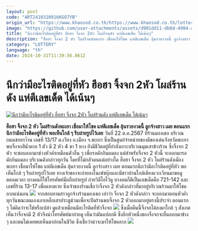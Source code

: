 ```yaml
---
layout: post
code: "ART2410310916KGO7YB"
origin_url: "https://www.khaosod.co.th/https://www.khaosod.co.th/lottery/news_9470328"
image: "https://github.com/user-attachments/assets/d901dd11-db0d-4904-a3e6-6ab336202d50"
title: "นึกว่ามีอะไรติดอยู่ที่หัว ฮือฮา จิ้งจก 2หัว โผล่ร้านดัง แห่ตีเลขเด็ด ได้เน้นๆ"
description: "ฮือฮา จิ้งจก 2 หัว โผล่ร้านดังพะเยา เชื่อมาให้โชค แห่ตีเลขเด็ด ลุ้นรวยงวดนี้ ลูกจ้างสาว เผย ตอนแรกนึกว่ามีอะไรติดอยู่ที่หัว พอเห็นใกล้ ๆ รีบถ่ายรูปไว้เลย"
category: "LOTTERY"
language: "th"
date: 2024-10-31T11:39:56.861Z
---
```


# นึกว่ามีอะไรติดอยู่ที่หัว ฮือฮา จิ้งจก 2หัว โผล่ร้านดัง แห่ตีเลขเด็ด ได้เน้นๆ

[![นึกว่ามีอะไรติดอยู่ที่หัว ฮือฮา จิ้งจก 2หัว โผล่ร้านดัง แห่ตีเลขเด็ด ได้เน้นๆ](https://www.khaosod.co.th/wpapp/uploads/2024/10/lizard.jpg "นึกว่ามีอะไรติดอยู่ที่หัว ฮือฮา จิ้งจก 2หัว โผล่ร้านดัง แห่ตีเลขเด็ด ได้เน้นๆ")](https://www.khaosod.co.th/wpapp/uploads/2024/10/lizard.jpg)

**ฮือฮา จิ้งจก 2 หัว โผล่ร้านดังพะเยา เชื่อมาให้โชค แห่ตีเลขเด็ด ลุ้นรวยงวดนี้ ลูกจ้างสาว เผย ตอนแรกนึกว่ามีอะไรติดอยู่ที่หัว พอเห็นใกล้ ๆ รีบถ่ายรูปไว้เลย**
วันที่ 22 ต.ค.2567 ที่ร้านมองเธอ บริเวณถนนชายกว๊าน เลขที่ 13/17 ต.เวียง อ.เมือง จ.พะเยา ซึ่งเป็นศูนย์จำหน่ายของดีของเด่นจังหวัดพะเยา พบจิ้งจกสีน้ำตาล 1 ตัว มี 2 หัว 4 ขา 1 หาง ยังมีชีวิตอยู่ที่กำลังเกาะบริเวณมุมเสาข้างร้าน
ซึ่งจิ้งจก 2 หัว จะชอบออกมาช่วงหัวค่ำเหมือนตัวอื่น ๆ เพื่อรอดักกินแมลง แต่สำหรับจิ้งจก 2 หัวนี้ จะออกมารอดักกินแมลง บริเวณดังกล่าวทุกวัน โดยที่ไม่กลัวคนแต่อย่างใด
ฮือฮา จิ้งจก 2 หัว โผล่ร้านดังเมืองพะเยา เชื่อมาให้โชค แห่ตีเลขเด็ด ลุ้นรวยงวดนี้ ลูกจ้างสาว เผย ตอนแรกนึกว่ามีอะไรติดอยู่ที่หัว พอเห็นใกล้ ๆ รีบถ่ายรูปไว้เลย
ทางเจ้าของจะถ่ายลงในเฟซบุ๊กและมีชาวบ้านใกล้เคียงแวะเวียนมาขอดูตลอดเวลา บางคนก็ใช้โทรศัพท์มือถือถ่ายรูป ถ่ายวิดีโอไว้ดู บางคนก็ตีเป็นเลขเด็ดคือ 721-142 และเลขที่ร้าน 13-17 เพื่อแทงหวย ซึ่งเจ้าของร้านเชื่อว่าจิ้งจก 2 หัวดังกล่าวที่มาอยู่บริเวณร้านมาให้โชคลาภแน่นอน
[![](https://www.khaosod.co.th/wpapp/uploads/2024/10/22-จิ้งจก2.jpg)](https://www.khaosod.co.th/wpapp/uploads/2024/10/22-จิ้งจก2.jpg)
จากสอบถามสาวลูกจ้างร้านมองเธอ เล่าว่า จิ้งจก 2 หัวดังกล่าว จะออกมาตอนหัวค่ำ ทุกวันขณะตนเองเอาเหล็กเสาประตูม้วนเพื่อจะปิดร้านพบจิ้งจก 2 หัวออกมาอยู่ตรงนี้ประจำ ตอนแรก ๆ ไม่คิดว่าจะใช่หรือเปล่า ดูแล้วเหมือนมีอะไรติดที่หัวจิ้งจก
[![](https://www.khaosod.co.th/wpapp/uploads/2024/10/22-จิ้งจก1.jpg)](https://www.khaosod.co.th/wpapp/uploads/2024/10/22-จิ้งจก1.jpg)
ซึ่งเมื่อคืนนี้จิ้งจกได้ลงมาใกล้ ๆ สังเกตเห็นว่าจิ้งจกมี 2 หัวจึงนำโทรศัพท์มาถ่ายดู เห็นว่ามันแปลกดี ซึ่งอีกหัวหนึ่งของจิ้งจกจะยื่นออกมาข้าง ๆ และตนไม่เคยพบเห็นมาก่อนในชีวิต ซึ่งเชื่อว่าน่าจะมาให้โชคลาภ
[![](https://www.khaosod.co.th/wpapp/uploads/2024/10/22-จิ้งจก3.jpg)](https://www.khaosod.co.th/wpapp/uploads/2024/10/22-จิ้งจก3.jpg)